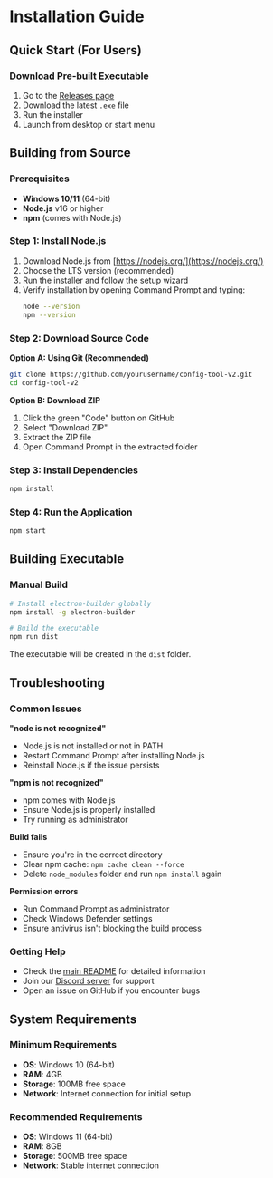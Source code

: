 # Installation Guide

## Quick Start (For Users)

### Download Pre-built Executable
1. Go to the [Releases page](https://github.com/yourusername/config-tool-v2/releases)
2. Download the latest `.exe` file
3. Run the installer
4. Launch from desktop or start menu

## Building from Source

### Prerequisites
- **Windows 10/11** (64-bit)
- **Node.js** v16 or higher
- **npm** (comes with Node.js)

### Step 1: Install Node.js
1. Download Node.js from [https://nodejs.org/](https://nodejs.org/)
2. Choose the LTS version (recommended)
3. Run the installer and follow the setup wizard
4. Verify installation by opening Command Prompt and typing:
   ```bash
   node --version
   npm --version
   ```

### Step 2: Download Source Code
**Option A: Using Git (Recommended)**
```bash
git clone https://github.com/yourusername/config-tool-v2.git
cd config-tool-v2
```

**Option B: Download ZIP**
1. Click the green "Code" button on GitHub
2. Select "Download ZIP"
3. Extract the ZIP file
4. Open Command Prompt in the extracted folder

### Step 3: Install Dependencies
```bash
npm install
```

### Step 4: Run the Application
```bash
npm start
```

## Building Executable

### Manual Build
```bash
# Install electron-builder globally
npm install -g electron-builder

# Build the executable
npm run dist
```

The executable will be created in the `dist` folder.

## Troubleshooting

### Common Issues

**"node is not recognized"**
- Node.js is not installed or not in PATH
- Restart Command Prompt after installing Node.js
- Reinstall Node.js if the issue persists

**"npm is not recognized"**
- npm comes with Node.js
- Ensure Node.js is properly installed
- Try running as administrator

**Build fails**
- Ensure you're in the correct directory
- Clear npm cache: `npm cache clean --force`
- Delete `node_modules` folder and run `npm install` again

**Permission errors**
- Run Command Prompt as administrator
- Check Windows Defender settings
- Ensure antivirus isn't blocking the build process

### Getting Help
- Check the [main README](README.md) for detailed information
- Join our [Discord server](https://discord.gg/aqfm8T5U2t) for support
- Open an issue on GitHub if you encounter bugs

## System Requirements

### Minimum Requirements
- **OS**: Windows 10 (64-bit)
- **RAM**: 4GB
- **Storage**: 100MB free space
- **Network**: Internet connection for initial setup

### Recommended Requirements
- **OS**: Windows 11 (64-bit)
- **RAM**: 8GB
- **Storage**: 500MB free space
- **Network**: Stable internet connection 
